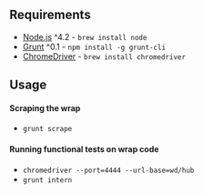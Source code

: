 ## Requirements
- [Node.js](https://nodejs.org/) ^4.2 - `brew install node`
- [Grunt](http://gruntjs.com/) ^0.1 - `npm install -g grunt-cli`
- [ChromeDriver](https://sites.google.com/a/chromium.org/chromedriver/) - `brew install chromedriver`

## Usage

#### Scraping the wrap
- `grunt scrape`

#### Running functional tests on wrap code
- `chromedriver --port=4444 --url-base=wd/hub`
- `grunt intern`
